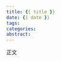 ```yaml
---
title: {{ title }}
date: {{ date }}
tags:
categories:
abstract:
---
```


正文

<!--more-->

